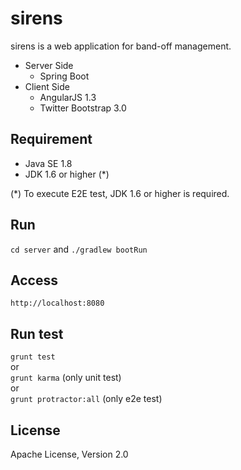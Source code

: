 # sirens
sirens is a web application for band-off management.

- Server Side
    - Spring Boot
- Client Side
    - AngularJS 1.3
    - Twitter Bootstrap 3.0

## Requirement
- Java SE 1.8
- JDK 1.6 or higher (*)

(*) To execute E2E test, JDK 1.6 or higher is required.

## Run
`cd server` and `./gradlew bootRun`

## Access
`http://localhost:8080`

## Run test
`grunt test`  
or  
`grunt karma` (only unit test)  
or  
`grunt protractor:all` (only e2e test)

## License
Apache License, Version 2.0
